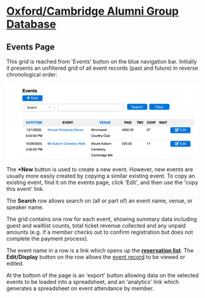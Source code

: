 # [Oxford/Cambridge Alumni Group Database](index.md)

## Events Page

This grid is reached from 'Events' button on the blue navigation bar. Initially it presents an unfiltered grid of all event records (past and future) in reverse chronological order:

![events grid](images/events.png)

The **+New** button is used to create a new event. However, new events are usually more easily created by copying a similar existing event. To copy an existing event, find it on the events page, click 'Edit', and then use the 'copy this event' link.

The **Search** row allows search on (all or part of) an event name, venue, or speaker name.

The grid contains one row for each event, showing summary data including guest and waitlist counts, total ticket revenue collected and any unpaid amounts (e.g. if a member checks out to confirm registration but does not complete the payment process).

The event name in a row is a link which opens up the [**reservation list**](reservation_list.md).
The **Edit/Display** button on the row allows the [event record](event_record.md) to be viewed or edited.

At the bottom of the page is an 'export' button allowing data on the selected events to be loaded into a spreadsheet, and an 'analytics' link which generates a spreadsheet on event attendance by member.
